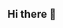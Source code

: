 ## Hi there 👋

<!--
**Fox-7th/Fox-7th** is a ✨ _special_ ✨ repository because its `README.md` (this file) appears on your GitHub profile.

Here are some ideas to get you started:

- 🔭 I’m currently working on LLM
- 🌱 I’m currently learning NLP
- 👯 I’m looking to collaborate on LLM
- 🤔 I’m looking for an internship position
- 💬 Ask me about LLM

### ⏱️ My Coding Stats

![WakaTime Stats](https://github-readme-stats.vercel.app/api/wakatime?username=7thFox&layout=compact&theme=transparent)
